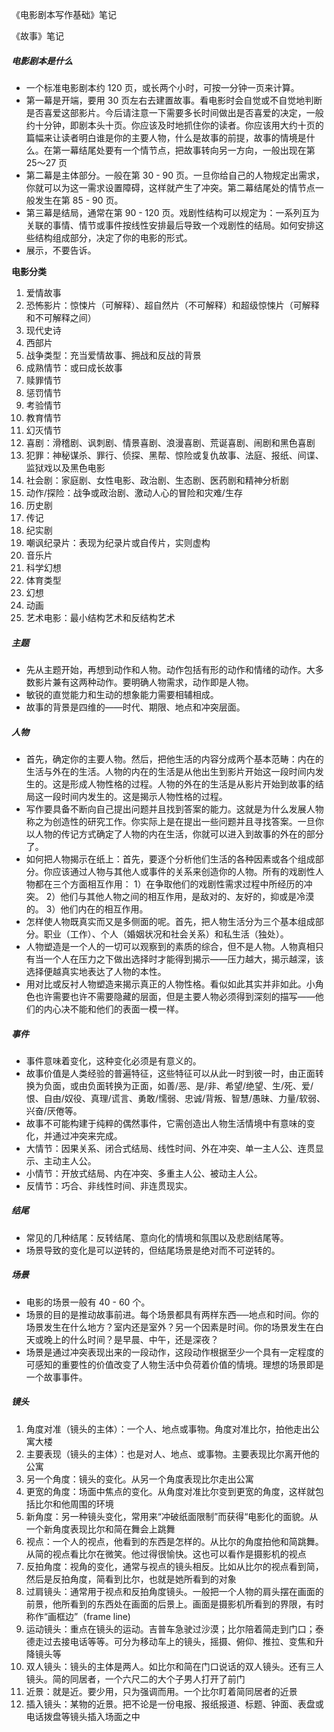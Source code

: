 《电影剧本写作基础》笔记

《故事》笔记

##### 电影剧本是什么

- 一个标准电影剧本约 120 页，或长两个小时，可按一分钟一页来计算。
- 第一幕是开端，要用 30 页左右去建置故事。看电影时会自觉或不自觉地判断是否喜爱这部影片。今后请注意一下需要多长时间做出是否喜爱的决定，一般约十分钟，即剧本头十页。你应该及时地抓住你的读者。你应该用大约十页的篇幅来让读者明白谁是你的主要人物，什么是故事的前提，故事的情境是什么。在第一幕结尾处要有一个情节点，把故事转向另一方向，一般出现在第 25～27 页
- 第二幕是主体部分。一般在第 30 - 90 页。一旦你给自己的人物规定出需求，你就可以为这一需求设置障碍，这样就产生了冲突。第二幕结尾处的情节点一般发生在第 85 - 90 页。
- 第三幕是结局，通常在第 90 - 120 页。戏剧性结构可以规定为：一系列互为关联的事情、情节或事件按线性安排最后导致一个戏剧性的结局。如何安排这些结构组成部分，决定了你的电影的形式。
- 展示，不要告诉。

**电影分类**

1. 爱情故事
2. 恐怖影片：惊悚片（可解释）、超自然片（不可解释）和超级惊悚片（可解释和不可解释之间）
3. 现代史诗
4. 西部片
5. 战争类型：充当爱情故事、拥战和反战的背景
6. 成熟情节：或曰成长故事
7. 赎罪情节
8. 惩罚情节
9. 考验情节
10. 教育情节
11. 幻灭情节
12. 喜剧：滑稽剧、讽刺剧、情景喜剧、浪漫喜剧、荒诞喜剧、闹剧和黑色喜剧
13. 犯罪：神秘谋杀、罪行、侦探、黑帮、惊险或复仇故事、法庭、报纸、间谍、监狱戏以及黑色电影
14. 社会剧：家庭剧、女性电影、政治剧、生态剧、医药剧和精神分析剧
15. 动作/探险：战争或政治剧、激动人心的冒险和灾难/生存
16. 历史剧
17. 传记
18. 纪实剧
19. 嘲讽纪录片：表现为纪录片或自传片，实则虚构
20. 音乐片
21. 科学幻想
22. 体育类型
23. 幻想
24. 动画
25. 艺术电影：最小结构艺术和反结构艺术

##### 主题

- 先从主题开始，再想到动作和人物。动作包括有形的动作和情绪的动作。大多数影片兼有这两种动作。要明确人物需求，动作即是人物。
- 敏锐的直觉能力和生动的想象能力需要相辅相成。
- 故事的背景是四维的——时代、期限、地点和冲突层面。

##### 人物

- 首先，确定你的主要人物。然后，把他生活的内容分成两个基本范畴：内在的生活与外在的生活。人物的内在的生活是从他出生到影片开始这一段时间内发生的。这是形成人物性格的过程。人物的外在的生活是从影片开始到故事的结局这一段时间内发生的。这是揭示人物性格的过程。
- 写作要具备不断向自己提出问题并且找到答案的能力。这就是为什么发展人物称之为创造性的研究工作。你实际上是在提出一些问题并且寻找答案。一旦你以人物的传记方式确定了人物的内在生活，你就可以进入到故事的外在的部分了。
- 如何把人物揭示在纸上：首先，要逐个分析他们生活的各种因素或各个组成部分。你应该通过人物与其他人或事件的关系来创造你的人物。所有的戏剧性人物都在三个方面相互作用：
  1）在争取他们的戏剧性需求过程中所经历的冲突。
  2）他们与其他人物之间的相互作用，是敌对的、友好的，抑或是冷漠的。
  3）他们内在的相互作用。
- 怎样使人物既真实而又是多侧面的呢。首先，把人物生活分为三个基本组成部分。职业（工作）、个人（婚姻状况和社会关系）和私生活（独处）。
- 人物塑造是一个人的一切可以观察到的素质的综合，但不是人物。人物真相只有当一个人在压力之下做出选择时才能得到揭示——压力越大，揭示越深，该选择便越真实地表达了人物的本性。
- 用对比或反衬人物塑造来揭示真正的人物性格。看似如此其实并非如此。小角色也许需要也许不需要隐藏的层面，但是主要人物必须得到深刻的描写——他们的内心决不能和他们的表面一模一样。

##### 事件

- 事件意味着变化，这种变化必须是有意义的。
- 故事价值是人类经验的普遍特征，这些特征可以从此一时到彼一时，由正面转换为负面，或由负面转换为正面，如善/恶、是/非、希望/绝望、生/死、爱/恨、自由/奴役、真理/谎言、勇敢/懦弱、忠诚/背叛、智慧/愚昧、力量/软弱、兴奋/厌倦等。
- 故事不可能构建于纯粹的偶然事件，它需创造出人物生活情境中有意味的变化，并通过冲突来完成。
- 大情节：因果关系、闭合式结局、线性时间、外在冲突、单一主人公、连贯显示、主动主人公。
- 小情节：开放式结局、内在冲突、多重主人公、被动主人公。
- 反情节：巧合、非线性时间、非连贯现实。

##### 结尾

- 常见的几种结尾：反转结尾、意向化的情境和氛围以及悲剧结尾等。
- 场景导致的变化是可以逆转的，但结尾场景是绝对而不可逆转的。

##### 场景

- 电影的场景一般有 40 - 60 个。
- 场景的目的是推动故事前进。每个场景都具有两样东西──地点和时间。你的场景发生在什么地方？室内还是室外？另一个因素是时间。你的场景发生在白天或晚上的什么时间？是早晨、中午，还是深夜？
- 场景是通过冲突表现出来的一段动作，这段动作根据至少一个具有一定程度的可感知的重要性的价值改变了人物生活中负荷着价值的情境。理想的场景即是一个故事事件。

##### 镜头

1. 角度对准（镜头的主体）：一个人、地点或事物。角度对准比尔，拍他走出公寓大楼
2. 主要表现（镜头的主体）：也是对人、地点、或事物。主要表现比尔离开他的公寓
3. 另一个角度：镜头的变化。从另一个角度表现比尔走出公寓
4. 更宽的角度：场面中焦点的变化。从角度对准比尔变到更宽的角度，这样就包括比尔和他周围的环境
5. 新角度：另一种镜头变化，常用来“冲破纸面限制”而获得“电影化的面貌。从一个新角度表现比尔和简在舞会上跳舞
6. 视点：一个人的视点，他看到的东西是怎样的。从比尔的角度拍他和简跳舞。从简的视点看比尔在微笑。他过得很愉快。这也可以看作是摄影机的视点
7. 反拍角度：视角的变化，通常与视点的镜头相反。比如从比尔的视点看到简，然后是反拍角度，简看到比尔，也就是她所看到的对象
8. 过肩镜头：通常用于视点和反拍角度镜头。一般把一个人物的肩头摆在画面的前景，他所看到的东西处在画面的后景上。画面是摄影机所看到的界限，有时称作“画框边”（frame line)
9. 运动镜头：重点在镜头的运动。吉普车急驶过沙漠；比尔陪着简走到门口；泰德走过去接电话等等。可分为移动车上的镜头，摇摄、俯仰、推拉、变焦和升降镜头等
10. 双人镜头：镜头的主体是两人。如比尔和简在门口说话的双人镜头。还有三人镜头。简的同居者，一个六尺二的大个子男人打开了前门
11. 近景：就是近。要少用，只为强调而用。一个比尔盯着简同居者的近景
12. 插入镜头：某物的近景。把不论是一份电报、报纸报道、标题、钟面、表盘或电话拨盘等镜头插入场面之中
